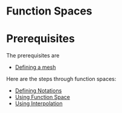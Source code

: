 Function Spaces
===============
<!-- toc -->

# Prerequisites

The prerequisites are
* [Defining a mesh](mesh.md)


Here are the steps through function spaces:
* [Defining Notations](Spaces/notations.md)
* [Using Function Space](Spaces/functionspace.md)
* [Using Interpolation](Spaces/interpolation.adoc)

